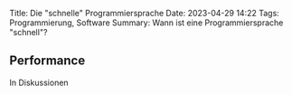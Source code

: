 Title: Die "schnelle" Programmiersprache
Date: 2023-04-29 14:22
Tags: Programmierung, Software
Summary: Wann ist eine Programmiersprache "schnell"?

## Performance

In Diskussionen 
